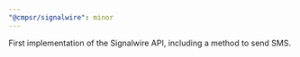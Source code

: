 ```yaml
---
"@cmpsr/signalwire": minor
---
```


First implementation of the Signalwire API, including a method to send SMS.
